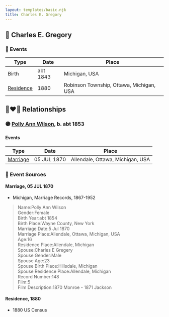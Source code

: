 ```yaml
---
layout: templates/basic.njk
title: Charles E. Gregory
---
```

## 🔵 Charles E. Gregory

### 📆 Events

Type | Date | Place
------ | ------ | ------
Birth | abt 1843 | Michigan, USA
[Residence](#event-event-0) | 1880 | Robinson Township, Ottawa, Michigan, USA

## 👩‍❤️‍👨 Relationships

### 🟣 [Polly Ann Wilson](/people/9/97244328), b. abt 1853

#### Events

Type | Date | Place
------ | ------ | ------
[Marriage](#event-family-0-event-0) | 05 JUL 1870 | Allendale, Ottawa, Michigan, USA
### 📰 Event Sources

#### <a id="event-family-0-event-0"></a> Marriage, 05 JUL 1870
* Michigan, Marriage Records, 1867-1952
>   
  > Name:Polly Ann Wilson  
  > Gender:Female  
  > Birth Year:abt 1854  
  > Birth Place:Wayne County, New York  
  > Marriage Date:5 Jul 1870  
  > Marriage Place:Allendale, Ottawa, Michigan, USA  
  > Age:16  
  > Residence Place:Allendale, Michigan  
  > Spouse:Charles E Gregery  
  > Spouse Gender:Male  
  > Spouse Age:23  
  > Spouse Birth Place:Hillsdale, Michigan  
  > Spouse Residence Place:Allendale, Michigan  
  > Record Number:148  
  > Film:5  
  > Film Description:1870 Monroe - 1871 Jackson

#### <a id="event-event-0"></a> Residence, 1880
* 1880 US Census
